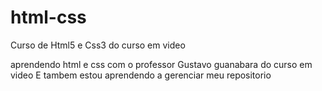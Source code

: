 # html-css
 Curso de Html5 e Css3 do curso em video

 aprendendo html e css com o professor Gustavo guanabara do curso em video
 E tambem estou aprendendo a gerenciar meu repositorio
